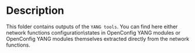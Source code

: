# Description
This folder contains outputs of the `YANG tools`. You can find here either network functions configuration\states in OpenConfig YANG modules or OpenConfig YANG modules themselves extracted directly from the network functions. 
